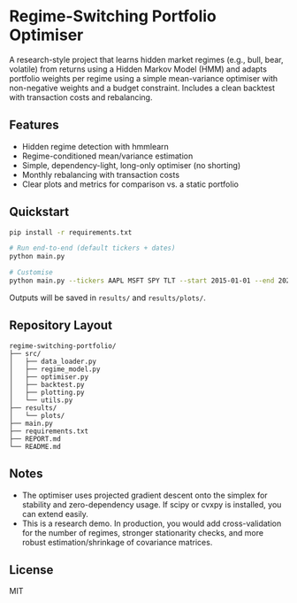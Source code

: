 # Regime-Switching Portfolio Optimiser

A research-style project that learns hidden market regimes (e.g., bull, bear, volatile) from returns using a Hidden Markov Model (HMM) and adapts portfolio weights per regime using a simple mean-variance optimiser with non-negative weights and a budget constraint. Includes a clean backtest with transaction costs and rebalancing.

## Features
- Hidden regime detection with hmmlearn
- Regime-conditioned mean/variance estimation
- Simple, dependency-light, long-only optimiser (no shorting)
- Monthly rebalancing with transaction costs
- Clear plots and metrics for comparison vs. a static portfolio

## Quickstart
```bash
pip install -r requirements.txt

# Run end-to-end (default tickers + dates)
python main.py

# Customise
python main.py --tickers AAPL MSFT SPY TLT --start 2015-01-01 --end 2025-01-01 --states 3 --tcost 0.0005
```
Outputs will be saved in `results/` and `results/plots/`.

## Repository Layout
```
regime-switching-portfolio/
├── src/
│   ├── data_loader.py
│   ├── regime_model.py
│   ├── optimiser.py
│   ├── backtest.py
│   ├── plotting.py
│   └── utils.py
├── results/
│   └── plots/
├── main.py
├── requirements.txt
├── REPORT.md
└── README.md
```

## Notes
- The optimiser uses projected gradient descent onto the simplex for stability and zero-dependency usage. If scipy or cvxpy is installed, you can extend easily.
- This is a research demo. In production, you would add cross-validation for the number of regimes, stronger stationarity checks, and more robust estimation/shrinkage of covariance matrices.

## License
MIT

